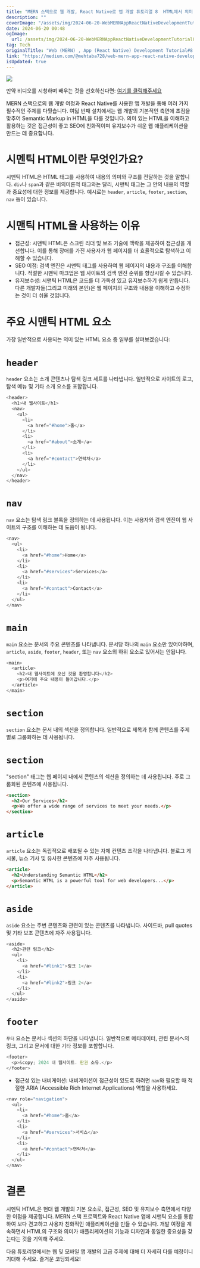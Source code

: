 ```yaml
---
title: "MERN 스택으로 웹 개발, React Native로 앱 개발 튜토리얼 8  HTML에서 의미 있는 마크업"
description: ""
coverImage: "/assets/img/2024-06-20-WebMERNAppReactNativeDevelopmentTutorial8SemanticMarkupinHTML_0.png"
date: 2024-06-20 00:48
ogImage:
  url: /assets/img/2024-06-20-WebMERNAppReactNativeDevelopmentTutorial8SemanticMarkupinHTML_0.png
tag: Tech
originalTitle: "Web (MERN) , App (React Native) Development Tutorial#8 | Semantic Markup in HTML"
link: "https://medium.com/@mehtaba728/web-mern-app-react-native-development-tutorial-8-semantic-markup-in-html-5aa749e6638f"
isUpdated: true
---
```


<img src="/assets/img/2024-06-20-WebMERNAppReactNativeDevelopmentTutorial8SemanticMarkupinHTML_0.png" />

만약 비디오를 시청하며 배우는 것을 선호하신다면: [여기를 클릭해주세요](https://youtu.be/5ElYZ9q7u0E)

MERN 스택으로의 웹 개발 여정과 React Native를 사용한 앱 개발을 통해 여러 가지 필수적인 주제를 다뤘습니다. 여덟 번째 설치에서는 웹 개발의 기본적인 측면에 초점을 맞추어 Semantic Markup in HTML을 다룰 것입니다. 의미 있는 HTML을 이해하고 활용하는 것은 접근성이 좋고 SEO에 친화적이며 유지보수가 쉬운 웹 애플리케이션을 만드는 데 중요합니다.

# 시멘틱 HTML이란 무엇인가요?

<!-- seedividend - 사각형 -->

<ins class="adsbygoogle"
     style="display:block"
     data-ad-client="ca-pub-4877378276818686"
     data-ad-slot="1898504329"
     data-ad-format="auto"
     data-full-width-responsive="true"></ins>

<script>
     (adsbygoogle = window.adsbygoogle || []).push({});
</script>

시맨틱 HTML은 HTML 태그를 사용하여 내용의 의미와 구조를 전달하는 것을 말합니다. `div`나 `span`과 같은 비의미론적 태그와는 달리, 시맨틱 태그는 그 안의 내용의 역할과 중요성에 대한 정보를 제공합니다. 예시로는 `header`, `article`, `footer`, `section`, `nav` 등이 있습니다.

# 시맨틱 HTML을 사용하는 이유

- 접근성: 시맨틱 HTML은 스크린 리더 및 보조 기술에 맥락을 제공하여 접근성을 개선합니다. 이를 통해 장애를 가진 사용자가 웹 페이지를 더 효율적으로 탐색하고 이해할 수 있습니다.
- SEO 이점: 검색 엔진은 시맨틱 태그를 사용하여 웹 페이지의 내용과 구조를 이해합니다. 적절한 시맨틱 마크업은 웹 사이트의 검색 엔진 순위를 향상시킬 수 있습니다.
- 유지보수성: 시맨틱 HTML은 코드를 더 가독성 있고 유지보수하기 쉽게 만듭니다. 다른 개발자들(그리고 미래의 본인)은 웹 페이지의 구조와 내용을 이해하고 수정하는 것이 더 쉬울 것입니다.

# 주요 시맨틱 HTML 요소

<!-- seedividend - 사각형 -->

<ins class="adsbygoogle"
     style="display:block"
     data-ad-client="ca-pub-4877378276818686"
     data-ad-slot="1898504329"
     data-ad-format="auto"
     data-full-width-responsive="true"></ins>

<script>
     (adsbygoogle = window.adsbygoogle || []).push({});
</script>

가장 일반적으로 사용되는 의미 있는 HTML 요소 중 일부를 살펴보겠습니다:

# `header`

`header` 요소는 소개 콘텐츠나 탐색 링크 세트를 나타냅니다. 일반적으로 사이트의 로고, 탐색 메뉴 및 기타 소개 요소를 포함합니다.

```js
<header>
  <h1>내 웹사이트</h1>
  <nav>
    <ul>
      <li>
        <a href="#home">홈</a>
      </li>
      <li>
        <a href="#about">소개</a>
      </li>
      <li>
        <a href="#contact">연락처</a>
      </li>
    </ul>
  </nav>
</header>
```

<!-- seedividend - 사각형 -->

<ins class="adsbygoogle"
     style="display:block"
     data-ad-client="ca-pub-4877378276818686"
     data-ad-slot="1898504329"
     data-ad-format="auto"
     data-full-width-responsive="true"></ins>

<script>
     (adsbygoogle = window.adsbygoogle || []).push({});
</script>

# `nav`

`nav` 요소는 탐색 링크 블록을 정의하는 데 사용됩니다. 이는 사용자와 검색 엔진이 웹 사이트의 구조를 이해하는 데 도움이 됩니다.

```js
<nav>
  <ul>
    <li>
      <a href="#home">Home</a>
    </li>
    <li>
      <a href="#services">Services</a>
    </li>
    <li>
      <a href="#contact">Contact</a>
    </li>
  </ul>
</nav>
```

# `main`

<!-- seedividend - 사각형 -->

<ins class="adsbygoogle"
     style="display:block"
     data-ad-client="ca-pub-4877378276818686"
     data-ad-slot="1898504329"
     data-ad-format="auto"
     data-full-width-responsive="true"></ins>

<script>
     (adsbygoogle = window.adsbygoogle || []).push({});
</script>

`main` 요소는 문서의 주요 콘텐츠를 나타냅니다. 문서당 하나의 `main` 요소만 있어야하며, `article`, `aside`, `footer`, `header`, 또는 `nav` 요소의 하위 요소로 있어서는 안됩니다.

```js
<main>
  <article>
    <h2>내 웹사이트에 오신 것을 환영합니다</h2>
    <p>여기에 주요 내용이 들어갑니다.</p>
  </article>
</main>
```

# `section`

`section` 요소는 문서 내의 섹션을 정의합니다. 일반적으로 제목과 함께 콘텐츠를 주제별로 그룹화하는 데 사용됩니다.

<!-- seedividend - 사각형 -->

<ins class="adsbygoogle"
     style="display:block"
     data-ad-client="ca-pub-4877378276818686"
     data-ad-slot="1898504329"
     data-ad-format="auto"
     data-full-width-responsive="true"></ins>

<script>
     (adsbygoogle = window.adsbygoogle || []).push({});
</script>

# `section`

"section" 태그는 웹 페이지 내에서 콘텐츠의 섹션을 정의하는 데 사용됩니다. 주로 그룹화된 콘텐츠에 사용됩니다.

```html
<section>
  <h2>Our Services</h2>
  <p>We offer a wide range of services to meet your needs.</p>
</section>
```

# `article`

`article` 요소는 독립적으로 배포될 수 있는 자체 컨텐츠 조각을 나타냅니다. 블로그 게시물, 뉴스 기사 및 유사한 콘텐츠에 자주 사용됩니다.

```html
<article>
  <h2>Understanding Semantic HTML</h2>
  <p>Semantic HTML is a powerful tool for web developers...</p>
</article>
```

<!-- seedividend - 사각형 -->

<ins class="adsbygoogle"
     style="display:block"
     data-ad-client="ca-pub-4877378276818686"
     data-ad-slot="1898504329"
     data-ad-format="auto"
     data-full-width-responsive="true"></ins>

<script>
     (adsbygoogle = window.adsbygoogle || []).push({});
</script>

# `aside`

`aside` 요소는 주변 콘텐츠와 관련이 있는 콘텐츠를 나타냅니다. 사이드바, pull quotes 및 기타 보조 콘텐츠에 자주 사용됩니다.

```js
<aside>
  <h2>관련 링크</h2>
  <ul>
    <li>
      <a href="#link1">링크 1</a>
    </li>
    <li>
      <a href="#link2">링크 2</a>
    </li>
  </ul>
</aside>
```

# `footer`

<!-- seedividend - 사각형 -->

<ins class="adsbygoogle"
     style="display:block"
     data-ad-client="ca-pub-4877378276818686"
     data-ad-slot="1898504329"
     data-ad-format="auto"
     data-full-width-responsive="true"></ins>

<script>
     (adsbygoogle = window.adsbygoogle || []).push({});
</script>

`푸터` 요소는 문서나 섹션의 하단을 나타냅니다. 일반적으로 메타데이터, 관련 문서へ의 링크, 그리고 문서에 대한 기타 정보를 포함합니다.

```js
<footer>
  <p>&copy; 2024 내 웹사이트. 판권 소유.</p>
</footer>
```

- 접근성 있는 내비게이션: 내비게이션이 접근성이 있도록 하려면 `nav`와 필요할 때 적절한 ARIA (Accessible Rich Internet Applications) 역할을 사용하세요.

```js
<nav role="navigation">
  <ul>
    <li>
      <a href="#home">홈</a>
    </li>
    <li>
      <a href="#services">서비스</a>
    </li>
    <li>
      <a href="#contact">연락처</a>
    </li>
  </ul>
</nav>
```

<!-- seedividend - 사각형 -->

<ins class="adsbygoogle"
     style="display:block"
     data-ad-client="ca-pub-4877378276818686"
     data-ad-slot="1898504329"
     data-ad-format="auto"
     data-full-width-responsive="true"></ins>

<script>
     (adsbygoogle = window.adsbygoogle || []).push({});
</script>

# 결론

시멘틱 HTML은 현대 웹 개발의 기본 요소로, 접근성, SEO 및 유지보수 측면에서 다양한 이점을 제공합니다. MERN 스택 프로젝트와 React Native 앱에 시맨틱 요소를 통합하여 보다 견고하고 사용자 친화적인 애플리케이션을 만들 수 있습니다. 개발 여정을 계속하면서 HTML의 구조와 의미가 애플리케이션의 기능과 디자인과 동일한 중요성을 갖는다는 것을 기억해 주세요.

다음 튜토리얼에서는 웹 및 모바일 앱 개발의 고급 주제에 대해 더 자세히 다룰 예정이니 기대해 주세요. 즐거운 코딩되세요!
